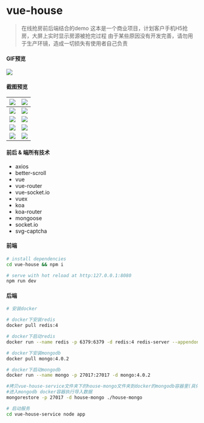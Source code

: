 # vue-house



>在线抢房前后端结合的demo 这本是一个商业项目，计划客户手机H5抢房，大屏上实时显示房源被抢完过程  由于某些原因没有开发完善，请勿用于生产环镜，造成一切损失有使用者自己负责


#### GIF预览


![](https://raw.githubusercontent.com/wuyouxin/vue-house/master/jpg/gif.gif)



#### 截图预览

|![](https://raw.githubusercontent.com/wuyouxin/vue-house/master/jpg/01.png)| ![](https://raw.githubusercontent.com/wuyouxin/vue-house/master/jpg/02.png)| 
| --- | --- |
|![](https://raw.githubusercontent.com/wuyouxin/vue-house/master/jpg/03.png)| ![](https://raw.githubusercontent.com/wuyouxin/vue-house/master/jpg/04.png)| 
|![](https://raw.githubusercontent.com/wuyouxin/vue-house/master/jpg/05.png)| ![](https://raw.githubusercontent.com/wuyouxin/vue-house/master/jpg/06.png)| 
|![](https://raw.githubusercontent.com/wuyouxin/vue-house/master/jpg/07.png)| ![](https://raw.githubusercontent.com/wuyouxin/vue-house/master/jpg/08.png)| 
|![](https://raw.githubusercontent.com/wuyouxin/vue-house/master/jpg/09.png)| ![](https://raw.githubusercontent.com/wuyouxin/vue-house/master/jpg/10.png)| 





#### 前后 & 端所有技术
- axios
- better-scroll
- vue
- vue-router
- vue-socket.io
- vuex
- koa
- koa-router
- mongoose
- socket.io
- svg-captcha





#### 前端

``` bash
# install dependencies
cd vue-house && npm i

# serve with hot reload at http:127.0.0.1:8080
npm run dev

```






#### 后端

``` bash
# 安装docker

# docker下安装redis
docker pull redis:4

# docker下启动redis
docker run --name redis -p 6379:6379 -d redis:4 redis-server --appendonly yes

# docker下安装mongodb
docker pull mongo:4.0.2

# docker下启动mongodb
docker run --name mongo -p 27017:27017 -d mongo:4.0.2

#拷贝vue-house-service文件夹下的house-mongo文件夹到docker的mongodb容器里(具体百度)
#进入mongodb docker容器执行导入数据
mongorestore -p 27017 -d house-mongo ./house-mongo

# 启动服务
cd vue-house-service node app

```